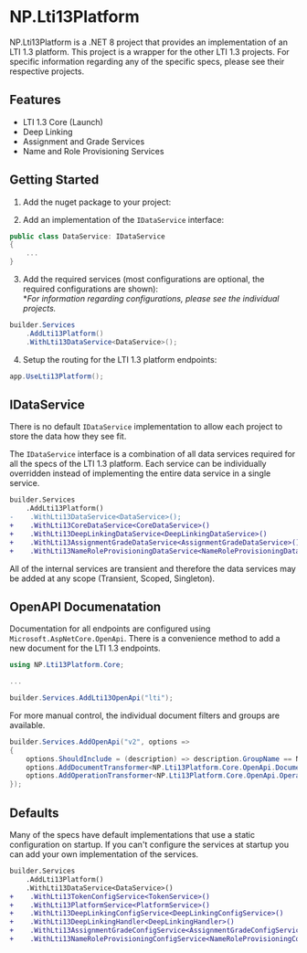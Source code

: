 ﻿# NP.Lti13Platform

NP.Lti13Platform is a .NET 8 project that provides an implementation of an LTI 1.3 platform. This project is a wrapper for the other LTI 1.3 projects. For specific information regarding any of the specific specs, please see their respective projects.

## Features

- LTI 1.3 Core (Launch)
- Deep Linking
- Assignment and Grade Services
- Name and Role Provisioning Services

## Getting Started

1. Add the nuget package to your project:

2. Add an implementation of the `IDataService` interface:

```csharp
public class DataService: IDataService
{
    ...
}
```

3. Add the required services (most configurations are optional, the required configurations are shown):  
**For information regarding configurations, please see the individual projects.*

```csharp
builder.Services
    .AddLti13Platform()
    .WithLti13DataService<DataService>();
```

4. Setup the routing for the LTI 1.3 platform endpoints:

```csharp
app.UseLti13Platform();
```

## IDataService

There is no default `IDataService` implementation to allow each project to store the data how they see fit.

The `IDataService` interface is a combination of all data services required for all the specs of the LTI 1.3 platform. Each service can be individually overridden instead of implementing the entire data service in a single service. 

```diff
builder.Services
    .AddLti13Platform()
-    .WithLti13DataService<DataService>();
+    .WithLti13CoreDataService<CoreDataService>()
+    .WithLti13DeepLinkingDataService<DeepLinkingDataService>()
+    .WithLti13AssignmentGradeDataService<AssignmentGradeDataService>()
+    .WithLti13NameRoleProvisioningDataService<NameRoleProvisioningDataService>();
```

All of the internal services are transient and therefore the data services may be added at any scope (Transient, Scoped, Singleton).

## OpenAPI Documenatation

Documentation for all endpoints are configured using `Microsoft.AspNetCore.OpenApi`. There is a convenience method to add a new document for the LTI 1.3 endpoints.

```csharp
using NP.Lti13Platform.Core;

...

builder.Services.AddLti13OpenApi("lti");
```

For more manual control, the individual document filters and groups are available.

```csharp
builder.Services.AddOpenApi("v2", options =>
{
    options.ShouldInclude = (description) => description.GroupName == NP.Lti13Platform.Core.OpenApi.GroupName;
    options.AddDocumentTransformer<NP.Lti13Platform.Core.OpenApi.DocumentTransformer>();
    options.AddOperationTransformer<NP.Lti13Platform.Core.OpenApi.OperationTransformer>();
});
```

## Defaults

Many of the specs have default implementations that use a static configuration on startup. If you can't configure the services at startup you can add your own implementation of the services.

```diff
builder.Services
    .AddLti13Platform()
    .WithLti13DataService<DataService>()
+    .WithLti13TokenConfigService<TokenService>()
+    .WithLti13PlatformService<PlatformService>()
+    .WithLti13DeepLinkingConfigService<DeepLinkingConfigService>()
+    .WithLti13DeepLinkingHandler<DeepLinkingHandler>()
+	 .WithLti13AssignmentGradeConfigService<AssignmentGradeConfigService>()
+    .WithLti13NameRoleProvisioningConfigService<NameRoleProvisioningConfigService>();
```
